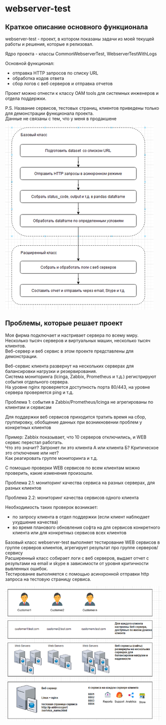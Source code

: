 #  webserver-test

## Краткое описание основного функционала

webserver-test - проект, в котором показаны задачи из моей текущей работы и решения, которые я релизовал.

Ядро проекта - классы CommonWebserverTest, WebserverTestWithLogs

Основной функционал:
- отправка HTTP запросов по списку URL
- обработка кодов ответа
- сбор логов с веб серверов и отправка отчетов

Проект можно отнести к классу OAM tools для системных инженеров и отдела поддержки.


P.S. Название сервисов, тестовых страниц, клиентов приведены только для демонстрации функционала проекта.
<br/>Данные не связаны с тем, что у меня в продакшене

![](images/short_description.png)

## Проблемы, которые решает проект

Моя фирма подключает и настривает сервера по всему миру.
<br/>Несколько тысяч серверов и виртуальных машин, несколько тысяч клиентов.
<br/>Веб-сервер и веб сервис в этом проекте представлены для демонстрации.

Веб-сервис клиента развернут на нескольких серверах для балансировки нагрузки и резервирования.
<br/>Система мониторинга (Icinga, Zabbix, Prometheus и т.д.) регистрируют события отдельного сервера.
<br/>На уровне nginx проверяется доступность порта 80/443, на уровне сервера проверяется ping и т.д.


Проблема 1: события в Zabbix/Prometheus/Icinga не агрегированы по клиентам и сервисам

Для поддержки веб сервисов приходится тратить время на сбор, группировку, обобщение данных при возникновении проблем у конкретных клиентов

Пример: Zabbix показывает, что 10 серверов отключились, и WEB сервис перестал работать.
<br/>Что это значит? Затронет ли это клиента А или клиента Б? Критическое это отключение или нет?
<br/>Как реагировать группе мониторинга и т.д.

С помощью проверки WEB сервисов по всем клиентам можно проверить, какие изменения произошли.


Проблема 2.1: мониторинг качества сервиса на разных серверах, для разных клиентов

Проблема 2.2: мониторинг качества сервисов одного клиента

Необходимость таких проверок возникает:
- по запросу клиента в отдел поддержки (если клиент наблюдает ухудшение качества)
- во время планового обновления софта на для сервисов конкретного клиента или для конкретныз сервисов всех клиентов

Базовый класс webserver-test выполняет тестирование WEB сервисов в группе серверов клиентов, агрегирует результат про группе серверов/сервису
<br/>Расширенный класс собирает логи с веб серверов, выдает отчет с результами на email и skype в зависимости от уровня критичности вывленных ошибок.
<br/>Тестирование выполняется с помощью асинхронной отправки http запроса на тестовую страницу сервиса.


![](images/detailed_model.png)
